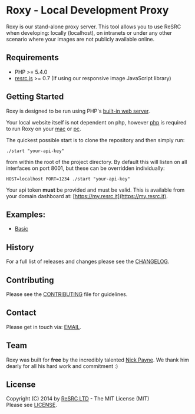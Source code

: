 # Roxy - Local Development Proxy

Roxy is our stand-alone proxy server. This tool allows you to use ReSRC when developing: locally (localhost),
on intranets or under any other scenario where your images are not publicly available online.

## Requirements

* PHP >= 5.4.0  
* [resrc.js](http://use.resrc.it/0.7) >= 0.7 (If using our responsive image JavaScript library)

## Getting Started

Roxy is designed to be run using PHP's
[built-in web server](http://php.net/manual/en/features.commandline.webserver.php).

Your local website itself is not dependent on php, however [php](http://php.net) is required to run Roxy on your [mac](http://www.mamp.info) or [pc](http://www.wampserver.com).

The quickest possible start is to clone the repository and then simply run:

`./start "your-api-key"` 

from within the root of the project directory. By default this will listen on all interfaces on port 8001,
but these can be overridden individually:

`HOST=localhost PORT=1234 ./start "your-api-key"`

Your api token **must** be provided and must be valid. This is available from your domain dashboard at: [https://my.resrc.it](https://my.resrc.it).

## Examples:

* [Basic](https://github.com/resrcit/roxy/blob/master/examples/example.html)

## History

For a full list of releases and changes please see the [CHANGELOG](https://github.com/resrcit/roxy/blob/master/CHANGELOG.md).

## Contributing

Please see the [CONTRIBUTING](https://github.com/resrcit/roxy/blob/master/CONTRIBUTING.md) file for guidelines.

## Contact

Please get in touch via: [EMAIL](mailto:support@resrc.it).

## Team

Roxy was built for **free** by the incredibly talented [Nick Payne](https://github.com/makeusabrew). 
We thank him dearly for all his hard work and commitment :)

## License

Copyright (C) 2014 by [ReSRC LTD](http://www.resrc.it) - The MIT License (MIT)  
Please see [LICENSE](https://github.com/resrcit/roxy/blob/master/LICENSE).